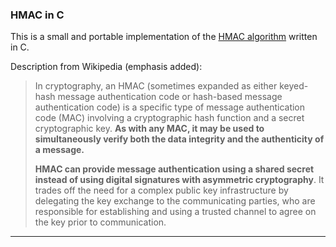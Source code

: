 ### HMAC in C

This is a small and portable implementation of the [HMAC algorithm](https://en.wikipedia.org/wiki/HMAC) written in C.

Description from Wikipedia (emphasis added):

> In cryptography, an HMAC (sometimes expanded as either keyed-hash message authentication code or hash-based message authentication code) is a specific type of message authentication code (MAC) involving a cryptographic hash function and a secret cryptographic key. **As with any MAC, it may be used to simultaneously verify both the data integrity and the authenticity of a message.**
> 
> **HMAC can provide message authentication using a shared secret instead of using digital signatures with asymmetric cryptography**. It trades off the need for a complex public key infrastructure by delegating the key exchange to the communicating parties, who are responsible for establishing and using a trusted channel to agree on the key prior to communication.

---

